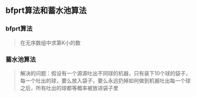 ## bfprt算法和蓄水池算法

### bfprt算法

> 在无序数组中求第K小的数



### 蓄水池算法

> 解决的问题：假设有一个源源吐出不同球的机器，只有装下10个球的袋子，每一个吐出的球，要么放入袋子，要么永远扔掉如何做到机器吐出每一个球之后，所有吐出的球都等概率被放进袋子里